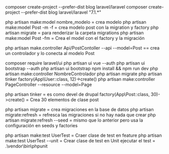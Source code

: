 <!-- Crear proyecto --> composer create-project --prefer-dist blog laravel/laravel 
<!-- Crear proyecto y sellecionar versión --> composer create-project --prefer-dist blog laravel/laravel "7.1.*" 

<!-- Crear modelo --> 
php artisan make:model nombre_modelo = crea modelo
php artisan make:model Post -m -f  = crea modelo post con la migration y factory
php artisan migrate = para renderizar la carpeta migrations
php artisan make:model Post -fm = Crea el model con el factory y la migración

<!-- Controladores -->
php artisan make.controller Api/PostContoller --api --model=Post == crea un controlador y lo conecta al modelo Post

<!-- Generar autenticacón -->
<!-- libreria ui --> composer require laravel/ui
<!-- vue autenticación --> php artisan ui vue --auth
<!-- bootstrap autenticación --> php artisan ui bootstrap --auth
<!-- Instalar Bootstrap para mejorar visualización --> php artisan ui bootstrap
<!-- Mejorar la vista  -->npm install && npm run dev

<!-- Crear controlador --> php artisan make:controller NombreControlador

<!-- crea tablas iniciales -->php artisan migrate

<!-- Crear usuarios masivos -->php artisan tinker
<!-- Crea 12 usuarios --> factory(App\User::class, 12)->create()  

<!-- Crear controlador con recursos --> php artisan make:controller PageController --resource --model=Page

<!-- tinker -->
php artisan tinker = es como devel de drupal
factory(App\Post::class, 30)->create() = Crea 30 elementos de clase post

<!-- Migrates -->
php artisan migrate  = crea migraciones en la base de datos
php artisan migrate:refresh  = refresca las migraciones si no hay nada que crear
php artisan migrate:refresh --seed = mismo que lo anterior pero usa la configuración en seeds y factories

<!-- Test -->
php artisan make:test UserTest = Craer clase de test en feature
php artisan make:test UserTest --unit = Crear clase de test en Unit
ejecutar el test = .\vendor\bin\phpunit
